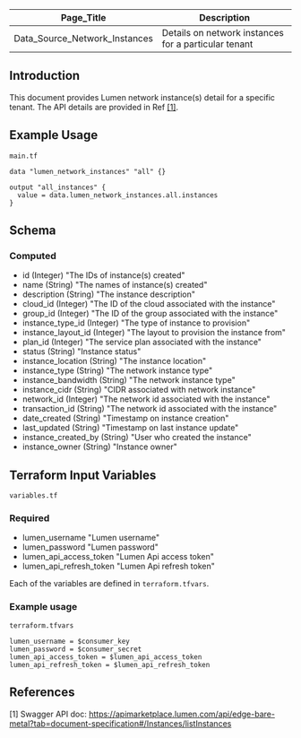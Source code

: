 | Page_Title      | Description                                 |
|-----------------|---------------------------------------------|
| Data_Source_Network_Instances  | Details on network instances for a particular tenant        |

## Introduction
This document provides Lumen network instance(s) detail for a specific tenant. The API details are provided in Ref [[1]](#1).

## Example Usage
`main.tf`
```hcl
data "lumen_network_instances" "all" {}

output "all_instances" {
  value = data.lumen_network_instances.all.instances
}
```

## Schema

### Computed
- id (Integer) "The IDs of instance(s) created"
- name (String) "The names of instance(s) created"
- description (String) "The instance description"
- cloud_id (Integer) "The ID of the cloud associated with the instance"
- group_id (Integer) "The ID of the group associated with the instance"
- instance_type_id (Integer) "The type of instance to provision"
- instance_layout_id (Integer) "The layout to provision the instance from"
- plan_id (Integer) "The service plan associated with the instance"
- status (String) "Instance status"
- instance_location (String) "The instance location"
- instance_type (String) "The network instance type"
- instance_bandwidth (String) "The network instance type"
- instance_cidr (String) "CIDR associated with network instance"
- network_id (Integer) "The network id associated with the instance"
- transaction_id (String) "The network id associated with the instance"
- date_created (String) "Timestamp on instance creation"
- last_updated (String) "Timestamp on last instance update"
- instance_created_by (String) "User who created the instance"
- instance_owner (String) "Instance owner"

## Terraform Input Variables
`variables.tf`
### Required
- lumen_username "Lumen username"
- lumen_password "Lumen password"
- lumen_api_access_token "Lumen Api access token"
- lumen_api_refresh_token "Lumen Api refresh token"

Each of the variables are defined in `terraform.tfvars`.

### Example usage
`terraform.tfvars` 
```hcl
lumen_username = $consumer_key
lumen_password = $consumer_secret
lumen_api_access_token = $lumen_api_access_token
lumen_api_refresh_token = $lumen_api_refresh_token
```

## References
<a id="1">[1]</a> Swagger API doc: https://apimarketplace.lumen.com/api/edge-bare-metal?tab=document-specification#/Instances/listInstances
